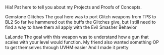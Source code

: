 Hia! Pat here to tell you about my Projects and Proofs of Concepts.

  Gemstone Glitches
    The goal here was to port Glitch weapons from TPS to BL2
    So far Ive hammered out the buffs the Glitches give,
    but I still need to find a way to have them all apply with the Evil Smasher Behavior
    
  LaLonde
    The goal with this weapon was to understand how a gun that scales with your level would function.
    My friend also wanted something OP to get themselves through UVHM easier
    And I made it pretty
